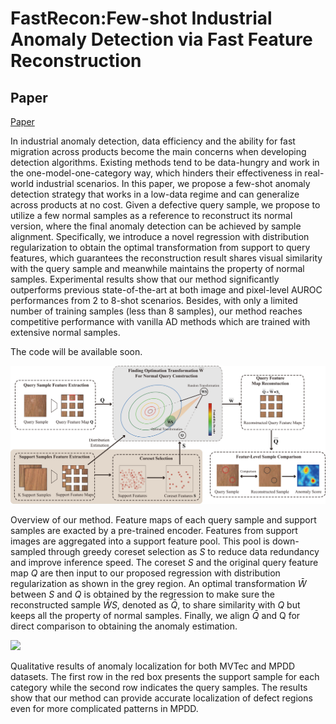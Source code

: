# FastRecon:Few-shot Industrial Anomaly Detection via Fast Feature Reconstruction

Paper
---------------

[Paper](https://paperswithcode.com/paper/fastrecon-few-shot-industrial-anomaly)

In industrial anomaly detection, data efficiency and the ability for fast migration across products become the main concerns when developing detection algorithms. Existing methods tend to be data-hungry and work in the one-model-one-category way, which hinders their effectiveness in real-world industrial scenarios. In this paper, we propose a few-shot anomaly detection strategy that works in a low-data regime and can generalize across products at no cost. Given a defective query sample, we propose to utilize a few normal samples as a reference to reconstruct its normal version, where the final anomaly detection can be achieved by sample alignment. Specifically, we introduce a novel regression with distribution regularization to obtain the optimal transformation from support to query features, which guarantees the reconstruction result shares visual similarity with the query sample and meanwhile maintains the property of normal samples. Experimental results show that our method significantly outperforms previous state-of-the-art at both image and pixel-level AUROC performances from 2 to 8-shot scenarios. Besides, with only a limited number of training samples (less than 8 samples), our method reaches competitive performance with vanilla AD methods which are trained with extensive normal samples.

The code will be available soon.

![](captures/main_00.png)

Overview of our method. Feature maps of each query sample and support samples are exacted by a pre-trained encoder. Features from support images are aggregated into a support feature pool. This pool is down-sampled through greedy coreset selection as $S$ to reduce data redundancy and improve inference speed. The coreset $S$ and the original query feature map $Q$ are then input to our proposed regression with distribution regularization as shown in the grey region. An optimal transformation $\bar{W}$ between $S$ and $Q$ is obtained by the regression to make sure the reconstructed sample $\bar{W} S$, denoted as $\bar{Q}$, to share similarity with $Q$ but keeps all the property of normal samples. Finally, we align $\bar{Q}$ and Q for direct comparison to obtaining the anomaly estimation.

![](captures/result_00.png)

Qualitative results of anomaly localization for both MVTec and MPDD datasets. The first row in the red box presents the support sample for each category while the second row indicates the query samples. The results show that our method can provide accurate localization of defect regions even for more complicated patterns in MPDD.
